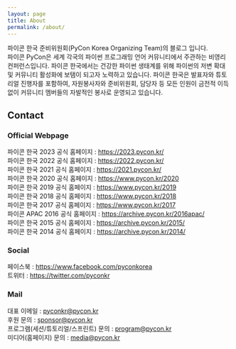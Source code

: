 ```yaml
---
layout: page
title: About
permalink: /about/
---
```


파이콘 한국 준비위원회(PyCon Korea Organizing Team)의 블로그 입니다.  
파이콘 PyCon은 세계 각국의 파이썬 프로그래밍 언어 커뮤니티에서 주관하는 비영리 컨퍼런스입니다. 파이콘 한국에서는 건강한 파이썬 생태계를 위해 파이썬의 저변 확대 및 커뮤니티 활성화에 보탬이 되고자 노력하고 있습니다. 파이콘 한국은 발표자와 튜토리얼 진행자를 포함하여, 자원봉사자와 준비위원회, 담당자 등 모든 인원이 금전적 이득 없이 커뮤니티 멤버들의 자발적인 봉사로 운영되고 있습니다.

## Contact

### Official Webpage

파이콘 한국 2023 공식 홈페이지 : <https://2023.pycon.kr/>  
파이콘 한국 2022 공식 홈페이지 : <https://2022.pycon.kr/>  
파이콘 한국 2021 공식 홈페이지 : <https://2021.pycon.kr/>  
파이콘 한국 2020 공식 홈페이지 : <https://www.pycon.kr/2020>  
파이콘 한국 2019 공식 홈페이지 : <https://www.pycon.kr/2019>  
파이콘 한국 2018 공식 홈페이지 : <https://www.pycon.kr/2018>  
파이콘 한국 2017 공식 홈페이지 : <https://www.pycon.kr/2017>  
파이콘 APAC 2016 공식 홈페이지 : <https://archive.pycon.kr/2016apac/>  
파이콘 한국 2015 공식 홈페이지 : <https://archive.pycon.kr/2015/>  
파이콘 한국 2014 공식 홈페이지 : <https://archive.pycon.kr/2014/>  

### Social

페이스북 : <https://www.facebook.com/pyconkorea>  
트위터 : <https://twitter.com/pyconkr>  

### Mail

대표 이메일 : <pyconkr@pycon.kr>  
후원 문의 : <sponsor@pycon.kr>  
프로그램(세션/튜토리얼/스프린트) 문의 : <program@pycon.kr>  
미디어(홈페이지) 문의 : <media@pycon.kr>  

